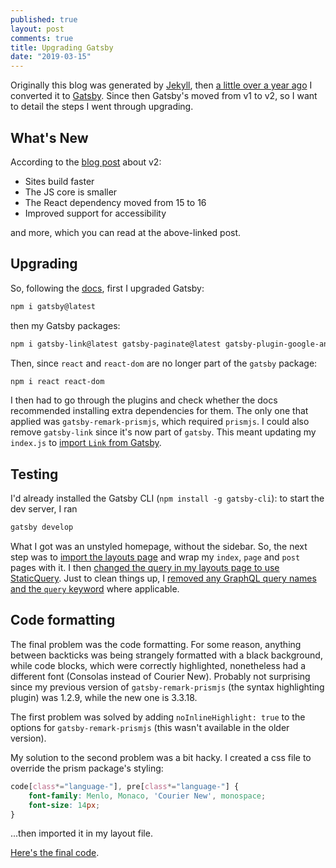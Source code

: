 ```yaml
---
published: true
layout: post
comments: true
title: Upgrading Gatsby
date: "2019-03-15"
---
```


Originally this blog was generated by [Jekyll](https://jekyllrb.com), then [a little over a year ago](http://unlikenesses.com/2018-01-10-migrating-blog-to-gatsby/) I converted it to [Gatsby](https://www.gatsbyjs.org). Since then Gatsby's moved from v1 to v2, so I want to detail the steps I went through upgrading.

## What's New

According to the [blog post](https://www.gatsbyjs.org/blog/2018-09-17-gatsby-v2/) about v2:

* Sites build faster
* The JS core is smaller
* The React dependency moved from 15 to 16
* Improved support for accessibility

and more, which you can read at the above-linked post.

## Upgrading

So, following the [docs](https://www.gatsbyjs.org/docs/migrating-from-v1-to-v2/), first I upgraded Gatsby:

```bash
npm i gatsby@latest
```

then my Gatsby packages:

```bash
npm i gatsby-link@latest gatsby-paginate@latest gatsby-plugin-google-analytics@latest gatsby-plugin-google-fonts@latest gatsby-remark-prismjs@latest gatsby-source-filesystem@latest gatsby-transformer-remark@latest
```

Then, since `react` and `react-dom` are no longer part of the `gatsby` package:

```bash
npm i react react-dom
```

I then had to go through the plugins and check whether the docs recommended installing extra dependencies for them. The only one that applied was `gatsby-remark-prismjs`, which required `prismjs`. I could also remove `gatsby-link` since it's now part of `gatsby`. This meant updating my `index.js` to [import `Link` from Gatsby](https://www.gatsbyjs.org/docs/migrating-from-v1-to-v2/#import-link-from-gatsby).

## Testing

I'd already installed the Gatsby CLI (`npm install -g gatsby-cli`): to start the dev server, I ran 

```bash
gatsby develop
```

What I got was an unstyled homepage, without the sidebar. So, the next step was to [import the layouts page](https://www.gatsbyjs.org/docs/migrating-from-v1-to-v2/#3-import-and-wrap-pages-with-the-layout-component) and wrap my `index`, `page` and `post` pages with it. I then [changed the query in my layouts page to use StaticQuery](https://www.gatsbyjs.org/docs/migrating-from-v1-to-v2/#5-change-query-to-use-staticquery). Just to clean things up, I [removed any GraphQL query names and the `query` keyword](https://www.gatsbyjs.org/docs/migrating-from-v1-to-v2/#explicit-query-names-no-longer-required) where applicable.

## Code formatting

The final problem was the code formatting. For some reason, anything between backticks was being strangely formatted with a black background, while code blocks, which were correctly highlighted, nonetheless had a different font (Consolas instead of Courier New). Probably not surprising since my previous version of `gatsby-remark-prismjs` (the syntax highlighting plugin) was 1.2.9, while the new one is 3.3.18. 

The first problem was solved by adding `noInlineHighlight: true` to the options for `gatsby-remark-prismjs` (this wasn't available in the older version). 

My solution to the second problem was a bit hacky. I created a css file to override the prism package's styling:

```css
code[class*="language-"], pre[class*="language-"] {
    font-family: Menlo, Monaco, 'Courier New', monospace;
    font-size: 14px;
}
```

...then imported it in my layout file.

[Here's the final code](https://github.com/unlikenesses/unlikenesses.github.io/tree/v2.1).
